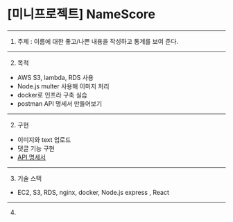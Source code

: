 # [미니프로젝트] NameScore

---

1. 주제 : 이름에 대한 좋고/나쁜 내용을 작성하고 통계를 보여 준다.

---

2. 목적

- AWS S3, lambda, RDS 사용
- Node.js multer 사용해 이미지 처리
- docker로 인프라 구축 실습
- postman API 명세서 만들어보기

---

2. 구현

- 이미지와 text 업로드
- 댓글 기능 구현
- [API 명세서](https://web.postman.co/collections/11807633-b4687af0-3a7b-47fe-8f16-6b3050c42e5e?version=latest&workspace=5aff09eb-52c6-4d8a-80cb-021b1c27471c)

---

3. 기술 스택

- EC2, S3, RDS, nginx, docker, Node.js express , React

---

4.
